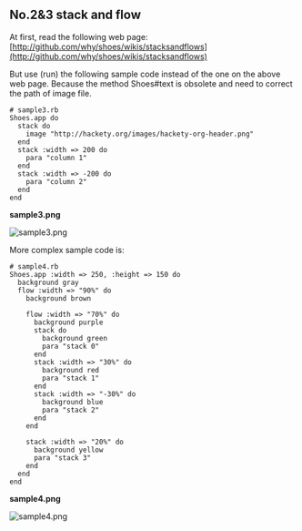 No.2&3 stack and flow
---------------------

At first, read the following web page:
[http://github.com/why/shoes/wikis/stacksandflows](http://github.com/why/shoes/wikis/stacksandflows)

But use (run) the following sample code instead of the one on the above web page. Because the method Shoes#text is obsolete and need to correct the path of image file.

	# sample3.rb
	Shoes.app do
	  stack do
	    image "http://hackety.org/images/hackety-org-header.png"
	  end
	  stack :width => 200 do
	    para "column 1"
	  end
	  stack :width => -200 do
	    para "column 2"
	  end
	end

**sample3.png**

![sample3.png](http://github.com/ashbb/shoes_tutorial_html/tree/master%2Fimages%2Fsample3.png?raw=true)

More complex sample code is:

	# sample4.rb
	Shoes.app :width => 250, :height => 150 do
	  background gray
	  flow :width => "90%" do
	    background brown
	    
	    flow :width => "70%" do
	      background purple
	      stack do
	        background green
	        para "stack 0"
	      end
	      stack :width => "30%" do
	        background red
	        para "stack 1"
	      end
	      stack :width => "-30%" do
	        background blue
	        para "stack 2"
	      end
	    end
	    
	    stack :width => "20%" do
	      background yellow
	      para "stack 3"
	    end
	  end
	end
	      

**sample4.png**

![sample4.png](http://github.com/ashbb/shoes_tutorial_html/tree/master%2Fimages%2Fsample4.png?raw=true)

